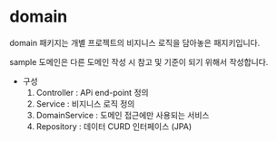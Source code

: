 
# domain

domain 패키지는 개별 프로젝트의 비지니스 로직을 담아놓은 패지키입니다.

sample 도메인은 다른 도메인 작성 시 참고 및 기준이 되기 위해서 작성합니다.


- 구성
  1. Controller : APi end-point 정의
  2. Service : 비지니스 로직 정의
  3. DomainService : 도메인 접근에만 사용되는 서비스
  4. Repository : 데이터 CURD 인터페이스 (JPA)
